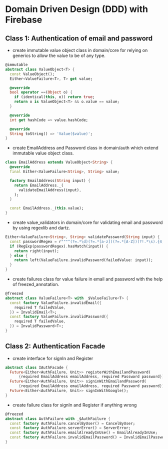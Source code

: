 # Domain Driven Design (DDD) with Firebase

## Class 1: Authentication of email and password
- create immutable value object class in domain/core for relying on generics to allow the value to be of any type.
```dart
@immutable
abstract class ValueObject<T> {
  const ValueObject();
  Either<ValueFailure<T>, T> get value;

  @override
  bool operator ==(Object o) {
    if (identical(this, o)) return true;
    return o is ValueObject<T> && o.value == value;
  }

  @override
  int get hashCode => value.hashCode;

  @override
  String toString() => 'Value($value)';
}
```
- create EmailAddress and Password class in domain/auth which extend immutable value object class.
```dart
class EmailAddress extends ValueObject<String> {
  @override
  final Either<ValueFailure<String>, String> value;

  factory EmailAddress(String input) {
    return EmailAddress._(
      validateEmailAddress(input),
    );
  }

  const EmailAddress._(this.value);
}
```
- create value_validators in domain/core for validating email and password by using regexlib and dartz.
```dart
Either<ValueFailure<String>, String> validatePassword(String input) {
  const passwordRegex = r"""^(?=.*\d)(?=.*[a-z])(?=.*[A-Z])(?!.*\s).{4,8}$""";
  if (RegExp(passwordRegex).hasMatch(input)) {
    return right(input);
  } else {
    return left(ValueFailure.invalidPassword(failedValue: input));
  }
}

```
- create failures class for value failure in email and password with the help of freezed_annotation.
```dart
@freezed
abstract class ValueFailure<T> with _$ValueFailure<T> {
  const factory ValueFailure.invalidEmail({
    required T failedValue,
  }) = InvalidEmail<T>;
  const factory ValueFailure.invalidPassword({
    required T failedValue,
  }) = InvalidPassword<T>;
}

```

## Class 2: Authentication Facade

- create interface for signIn and Register
```dart
abstract class IAuthFacade {
  Future<Either<AuthFailure, Unit>> registerWithEmailandPassword(
      {required EmailAddress emailAddress, required Password password});
  Future<Either<AuthFailure, Unit>> signinWithEmailandPassword(
      {required EmailAddress emailAddress, required Password password});
  Future<Either<AuthFailure, Unit>> signInWithGoogle();
}
```
- create failure class for signIn and Register if anything wrong
```dart
@freezed
abstract class AuthFailure with _$AuthFailure {
  const factory AuthFailure.cancelByUser() = CancelByUser;
  const factory AuthFailure.serverError() = ServerError;
  const factory AuthFailure.emailAlreadyInUse() = EmailAlreadyInUse;
  const factory AuthFailure.invalidEmailPassword() = InvalidEmailPassword;
}
```
